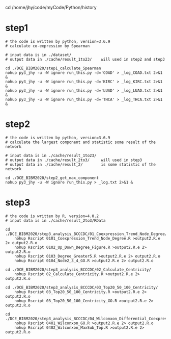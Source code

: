                                                    
cd /home/jhy/code/myCode/Python/history

# step1
	# the code is written by python, version=3.6.9
	# calculate co-expression by Spearman
	
	# input data is in ./dataset/
	# output data in ./cache/result_1to23/    will used in step2 and step3
	
	cd ./DCE_BIBM2020/step1_calculate_Spearman
	nohup py3_jhy -u -W ignore run_this.py -d='COAD' > _log_COAD.txt 2>&1 & 
	nohup py3_jhy -u -W ignore run_this.py -d='KIRC' > _log_KIRC.txt 2>&1 & 
	nohup py3_jhy -u -W ignore run_this.py -d='LUAD' > _log_LUAD.txt 2>&1 & 
	nohup py3_jhy -u -W ignore run_this.py -d='THCA' > _log_THCA.txt 2>&1 & 
    
    
    
# step2
	# the code is written by python, version=3.6.9
	# calculate the largest component and statistic some result of the network
	
	# input data is in ./cache/result_1to23/
	# output data in ./cache/result_2to3/     will used in step3
	# output data in ./cache/result_2/        is some statistic of the network
	
	cd ./DCE_BIBM2020/step2_get_max_component
	nohup py3_jhy -u -W ignore run_this.py > _log.txt 2>&1 & 



# step3
	# the code is written by R, version=4.0.2
	# input data is in ./cache/result_2to3/RData
	
	cd ./DCE_BIBM2020/step3_analysis_BCCCDC/01_Coexpression_Trend_Node_Degree/
		nohup Rscript 0101_Coexpression_Trend_Node_Degree.R >output2.R.e 2> output2.R.o
		nohup Rscript 0102_Up_Down_Degree_Figure.R >output2.R.e 2> output2.R.o
		nohup Rscript 0103_Degree_Greater5.R >output2.R.e 2> output2.R.o
		nohup Rscript 0104_Node2_3_4_GO.R >output2.R.e 2> output2.R.o
	
	cd ./DCE_BIBM2020/step3_analysis_BCCCDC/02_Calculate_Centricity/
		nohup Rscript 02_Calculate_Centricity.R >output2.R.e 2> output2.R.o
	
	cd ./DCE_BIBM2020/step3_analysis_BCCCDC/03_Top20_50_100_Centricity/
		nohup Rscript 03_Top20_50_100_Centricity.R >output2.R.e 2> output2.R.o
		nohup Rscript 03_Top20_50_100_Centricity_GO.R >output2.R.e 2> output2.R.o

	cd ./DCE_BIBM2020/step3_analysis_BCCCDC/04_Wilconxon_Differential_Coexpression/
		nohup Rscript 0401_Wilconxon_GO.R >output2.R.e 2> output2.R.o
		nohup Rscript 0402_Wilconxon_MaxSub_Top.R >output2.R.e 2> output2.R.o







